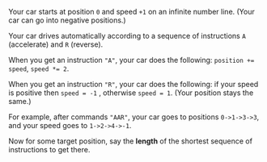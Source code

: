 Your car starts at position `0` and speed `+1` on an infinite number line.  (Your car can go into negative positions.)

Your car drives automatically according to a sequence of instructions `A` (accelerate) and `R` (reverse).

When you get an instruction `"A"`, your car does the following: `position += speed`, `speed *= 2`.

When you get an instruction `"R"`, your car does the following: if your speed is positive then `speed = -1` , otherwise `speed = 1`.  (Your position stays the same.)

For example, after commands `"AAR"`, your car goes to positions `0->1->3->3`, and your speed goes to `1->2->4->-1`.

Now for some target position, say the **length** of the shortest sequence of instructions to get there.